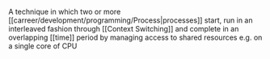 A technique in which two or more [[carreer/development/programming/Process|processes]] start, run in an interleaved fashion through [[Context Switching]] and complete in an overlapping [[time]] period by managing access to shared resources e.g. on a single core of CPU